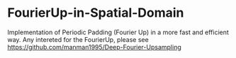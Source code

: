 # FourierUp-in-Spatial-Domain
Implementation of Periodic Padding (Fourier Up) in a more fast and efficient way. 
Any intereted for the FourierUp, please see https://github.com/manman1995/Deep-Fourier-Upsampling
